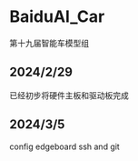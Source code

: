 # BaiduAI_Car
 第十九届智能车模型组

## 2024/2/29

已经初步将硬件主板和驱动板完成

## 2024/3/5

config edgeboard ssh and git 

